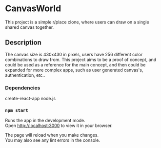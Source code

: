# CanvasWorld

This project is a simple r/place clone, where users can draw on a single shared canvas together.

## Description

The canvas size is 430x430 in pixels, users have 256 different color combinations to draw from. This project aims to be a proof of concept, and could be used as a reference for the main concept, and then could be expanded for more complex apps, such as user generated canvas's, authentication, etc..

### Dependencies

create-react-app
node.js


### `npm start`

Runs the app in the development mode.\
Open [http://localhost:3000](http://localhost:3000) to view it in your browser.

The page will reload when you make changes.\
You may also see any lint errors in the console.
